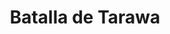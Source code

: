 ﻿---
title: "Batalla de Tarawa"
permalink: periodes_900.html
layout: periode
dataInici: 1943-11-20
dataFi: 1943-11-23
sidebar: periodes
pares:
  - 356:
    title: "Guerra del Pacífico"
    dataInici: "(1941-12-07)"
    dataFi: "(1945-08-14)"

fills:
jocsPrincipals:
  - title: "Red Beach One: Tarawa"
    bggId: 8332
    dataInici: 
    dataFi: 

jocsEscenaris:
  - title: "ASL Historical Module 5 - Blood Reef: Tarawa"
    bggId: 8615
    dataInici: 
    dataFi: 

jocsEpoca:
jocsEpocaEscenaris:
---
